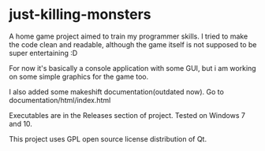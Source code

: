 # just-killing-monsters
A home game project aimed to train my programmer skills.
I tried to make the code clean and readable, although the game itself is not supposed to be super entertaining :D

For now it's basically a console application with some GUI, but i am working on some simple graphics for the game too.

I also added some makeshift documentation(outdated now). Go to documentation/html/index.html

Executables are in the Releases section of project. Tested on Windows 7 and 10.

This project uses GPL open source license distribution of Qt. 

